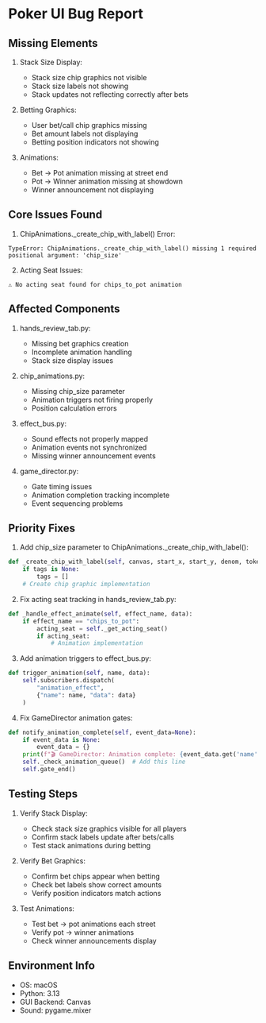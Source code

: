 # Poker UI Bug Report

## Missing Elements
1. Stack Size Display:
   - Stack size chip graphics not visible
   - Stack size labels not showing
   - Stack updates not reflecting correctly after bets

2. Betting Graphics:
   - User bet/call chip graphics missing
   - Bet amount labels not displaying
   - Betting position indicators not showing

3. Animations:
   - Bet → Pot animation missing at street end
   - Pot → Winner animation missing at showdown
   - Winner announcement not displaying

## Core Issues Found

1. ChipAnimations._create_chip_with_label() Error:
```
TypeError: ChipAnimations._create_chip_with_label() missing 1 required positional argument: 'chip_size'
```

2. Acting Seat Issues:
```
⚠️ No acting seat found for chips_to_pot animation
```

## Affected Components

1. hands_review_tab.py:
   - Missing bet graphics creation
   - Incomplete animation handling
   - Stack size display issues

2. chip_animations.py:
   - Missing chip_size parameter
   - Animation triggers not firing properly
   - Position calculation errors

3. effect_bus.py:
   - Sound effects not properly mapped
   - Animation events not synchronized
   - Missing winner announcement events

4. game_director.py:
   - Gate timing issues
   - Animation completion tracking incomplete
   - Event sequencing problems

## Priority Fixes

1. Add chip_size parameter to ChipAnimations._create_chip_with_label():
```python
def _create_chip_with_label(self, canvas, start_x, start_y, denom, tokens, chip_size=58, tags=None):
    if tags is None:
        tags = []
    # Create chip graphic implementation
```

2. Fix acting seat tracking in hands_review_tab.py:
```python
def _handle_effect_animate(self, effect_name, data):
    if effect_name == "chips_to_pot":
        acting_seat = self._get_acting_seat()
        if acting_seat:
            # Animation implementation
```

3. Add animation triggers to effect_bus.py:
```python
def trigger_animation(self, name, data):
    self.subscribers.dispatch(
        "animation_effect",
        {"name": name, "data": data}
    )
```

4. Fix GameDirector animation gates:
```python
def notify_animation_complete(self, event_data=None):
    if event_data is None:
        event_data = {}
    print(f"🎬 GameDirector: Animation complete: {event_data.get('name', 'unknown')}")
    self._check_animation_queue()  # Add this line
    self.gate_end()
```

## Testing Steps

1. Verify Stack Display:
   - Check stack size graphics visible for all players
   - Confirm stack labels update after bets/calls
   - Test stack animations during betting

2. Verify Bet Graphics:
   - Confirm bet chips appear when betting
   - Check bet labels show correct amounts
   - Verify position indicators match actions

3. Test Animations:
   - Test bet → pot animations each street
   - Verify pot → winner animations
   - Check winner announcements display

## Environment Info
- OS: macOS
- Python: 3.13
- GUI Backend: Canvas
- Sound: pygame.mixer
